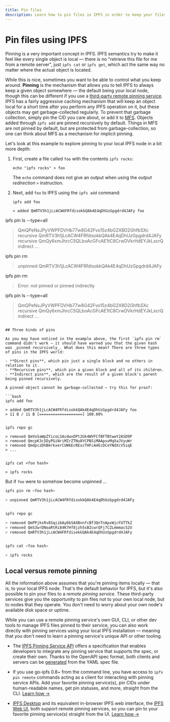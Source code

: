 ```yaml
---
title: Pin files
description: Learn how to pin files in IPFS in order to keep your files and other objects local.
---
```


# Pin files using IPFS

Pinning is a very important concept in IPFS. IPFS semantics try to make it feel like every single object is local — there is no "retrieve this file for me from a remote server", just `ipfs cat` or `ipfs get`, which act the same way no matter where the actual object is located.

While this is nice, sometimes you want to be able to control what you keep around. **Pinning** is the mechanism that allows you to tell IPFS to always keep a given object somewhere — the default being your local node, though this can be different if you use a [third-party remote pinning service](work-with-pinning-services.md). IPFS has a fairly aggressive caching mechanism that will keep an object local for a short time after you perform any IPFS operation on it, but these objects may get garbage-collected regularly. To prevent that garbage collection, simply pin the CID you care about, or add it to [MFS](../concepts/file-systems.md#mutable-file-system-mfs). Objects added through `ipfs add` are pinned recursively by default. Things in MFS are not pinned by default, but are protected from garbage-collection, so one can think about MFS as a mechanism for implicit pinning.

Let's look at this example to explore pinning to your local IPFS node in a bit more depth:

1. First, create a file called `foo` with the contents `ipfs rocks`:

    ```shell
    echo "ipfs rocks" > foo    
    ```

    The `echo` command does not give an output when using the _output redirection_ `>` instruction.

1. Next, add `foo` to IPFS using the `ipfs add` command:

    ```shell
    ipfs add foo               

    > added QmRTV3h1jLcACW4FRfdisokkQAk4E4qDhUzGpgdrd4JAFy foo
    ```


ipfs pin ls --type=all     

> QmQPeNsJPyVWPFDVHb77w8G42Fvo15z4bG2X8D2GhfbSXc recursive
> QmRTV3h1jLcACW4FRfdisokkQAk4E4qDhUzGpgdrd4JAFy recursive
> QmQy6xmJhrcC5QLboAcGFcAE1tC8CrwDVkrHdEYJkLscrQ indirect
> ...


ipfs pin rm <foo hash>     

> unpinned QmRTV3h1jLcACW4FRfdisokkQAk4E4qDhUzGpgdrd4JAFy


ipfs pin rm <foo hash>     

> Error: not pinned or pinned indirectly


ipfs pin ls --type=all    

> QmQPeNsJPyVWPFDVHb77w8G42Fvo15z4bG2X8D2GhfbSXc recursive
> QmQy6xmJhrcC5QLboAcGFcAE1tC8CrwDVkrHdEYJkLscrQ indirect
> ...
```

## Three kinds of pins

As you may have noticed in the example above, the first `ipfs pin rm` command didn't work — it should have warned you that the given hash was _pinned recursively_. What does this mean? There are three types of pins in the IPFS world:

- **Direct pins**, which pin just a single block and no others in relation to it.
- **Recursive pins**, which pin a given block and all of its children.
- **Indirect pins**, which are the result of a given block's parent being pinned recursively.

A pinned object cannot be garbage-collected — try this for proof:

```bash
ipfs add foo           

> added QmRTV3h1jLcACW4FRfdisokkQAk4E4qDhUzGpgdrd4JAFy foo
> 11 B / 11 B [===================] 100.00%


ipfs repo gc

> removed QmVoSaWpZYicoLSAcdwxDPt2Gk4WVFCfBFTBtwwY2ASD9P
> removed QmcpK3cSDyPGiNriMZrZTNu8YCPBSiMAApuvMqXaJVyuWr
> removed QmdpczDhBmrkxerCUWkEcRExcTHFcA4EcDCeYNdXcV5iqE
> ...


ipfs cat <foo hash>    

> ipfs rocks
```

But if `foo` were to somehow become unpinned ...

```bash
ipfs pin rm <foo hash>    

> unpinned QmRTV3h1jLcACW4FRfdisokkQAk4E4qDhUzGpgdrd4JAFy


ipfs repo gc              

> removed QmPPjksRv8SqiibAy6bSAXBnnfcBf3QnTnApxWjcFUTTkZ                                                
> removed QmS3wrDNoaRtRi84K7Hf8jzh5sBZcwrQFj7CZLmmmacS2U                                                
> removed QmRTV3h1jLcACW4FRfdisokkQAk4E4qDhUzGpgdrd4JAFy


ipfs cat <foo hash>       

> ipfs rocks
```

## Local versus remote pinning

All the information above assumes that you're pinning items locally — that is, to your local IPFS node. That's the default behavior for IPFS, but it's also possible to pin your files to a _remote pinning service_. These third-party services give you the opportunity to pin files not to your own local node, but to nodes that they operate. You don't need to worry about your own node's available disk space or uptime.

While you can use a remote pinning service's own GUI, CLI, or other dev tools to manage IPFS files pinned to their service, you can also work directly with pinning services using your local IPFS installation — meaning that you don't need to learn a pinning service's unique API or other tooling.

- The [IPFS Pinning Service API](https://ipfs.github.io/pinning-services-api-spec/) offers a specification that enables developers to integrate any pinning service that supports the spec, or create their own. Thanks to the OpenAPI spec format, both clients and servers can be [generated](https://github.com/ipfs/pinning-services-api-spec#code-generation) from the YAML spec file.

- If you use go-ipfs 0.8+ from the command line, you have access to `ipfs pin remote` commands acting as a client for interacting with pinning service APIs. Add your favorite pinning service(s), pin CIDs under human-readable names, get pin statuses, and more, straight from the CLI. [Learn how →](work-with-pinning-services.md)

- [IPFS Desktop](https://github.com/ipfs-shipyard/ipfs-desktop) and its equivalent in-browser IPFS web interface, the [IPFS Web UI](https://github.com/ipfs-shipyard/ipfs-webui), both support remote pinning services, so you can pin to your favorite pinning service(s) straight from the UI. [Learn how →](work-with-pinning-services.md)
